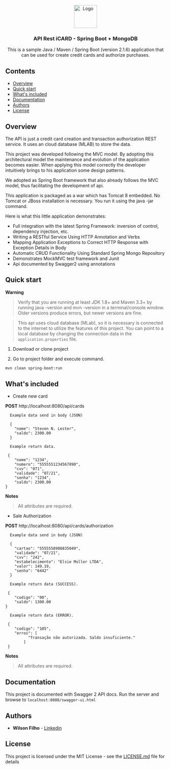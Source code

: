 <p align="center">
  <a href="https://spring.io/">
    <img src="https://spring.io/img/homepage/icon-spring-boot.svg" alt="Logo" width=72 height=72>
  </a>

  <h3 align="center">API Rest iCARD - Spring Boot + MongoDB</h3>

  <p align="center">
    This is a sample Java / Maven / Spring Boot (version 2.1.6) application that can be used for create credit cards and authorize purchases.
  </p>
</p>

## Contents

- [Overview](#overview)
- [Quick start](#quick-start)
- [What's included](#whats-included)
- [Documentation](#documentation)
- [Authors](#authors)
- [License](#license)


## Overview


The API is just a credit card creation and transaction authorization REST service. It uses an cloud database (MLAB) to store the data.

This project was developed following the MVC model. By adopting this architectural model the maintenance and evolution of the application becomes easier. When applying this model correctly the developer intuitively brings to his application some design patterns.

We adopted as Spring Boot framework that also already follows the MVC model, thus facilitating the development of api.

This application is packaged as a war which has Tomcat 8 embedded. No Tomcat or JBoss installation is necessary. You run it using the java -jar command.

Here is what this little application demonstrates:

- Full integration with the latest Spring Framework: inversion of control, dependency injection, etc.
- Writing a RESTful Service Using HTTP Annotation and Verbs
- Mapping Application Exceptions to Correct HTTP Response with Exception Details in Body
- Automatic CRUD Functionality Using Standard Spring Mongo Repository
- Demonstrates MockMVC test framework and Junit 
- Api documented by Swagger2 using annotations


## Quick start

**Warning**

> Verify that you are running at least JDK 1.8+ and Maven 3.3+ by running java -version and mvn -version in a terminal/console window. Older versions produce errors, but newer versions are fine.

> This api uses cloud database (MLab), so it is necessary is connected to the internet to utilize the features of this project. 
You can point to a local database by changing the connection data in the `application.properties` file.

1. Download or clone project

2. Go to project folder and execute command.
 ```bash
 mvn clean spring-boot:run
 ```
 

## What's included

* Create new card

**POST** http://localhost:8080/api/cards
```
  Example data send in body (JSON)
  
  {
    "nome": "Steven N. Lester",
    "saldo": 2300.00
  }
```

```
  Example return data.
  
 {
    "nome": "1234",
    "numero": "5555551234567890",
    "cvv": "071",
    "validade": "07/21",
    "senha": "1234",
    "saldo": 2300.00
}
```

**Notes**
> All attributes are required.

* Sale Authorization

**POST** http://localhost:8080/api/cards/authorization
```
  Example data send in body (JSON)
  
  {
    "cartao": "5555558908835049",
    "validade": "07/21",
    "cvv": "242",
    "estabelecimento": "Elsie Muller LTDA",
    "valor": 149.19,
    "senha": "6442"
  }
```

```
  Example return data (SUCCESS).
  
 {
    "codigo": "00",
    "saldo": 1300.00
}
```

```
  Example return data (ERROR).
  
 {
    "codigo": "105",
    "erros": [
          "Transação não autorizada. Saldo insuficiente."
        ]
 }
```

**Notes**
> All attributes are required.


## Documentation

This project is documented with Swagger 2 API docs. Run the server and browse to `localhost:8080/swagger-ui.html`


## Authors

* **Wilson Filho**  - [Linkedin](https://www.linkedin.com/in/wilson-filho-4424b5bb)

## License

This project is licensed under the MIT License - see the [LICENSE.md](LICENSE.md) file for details
